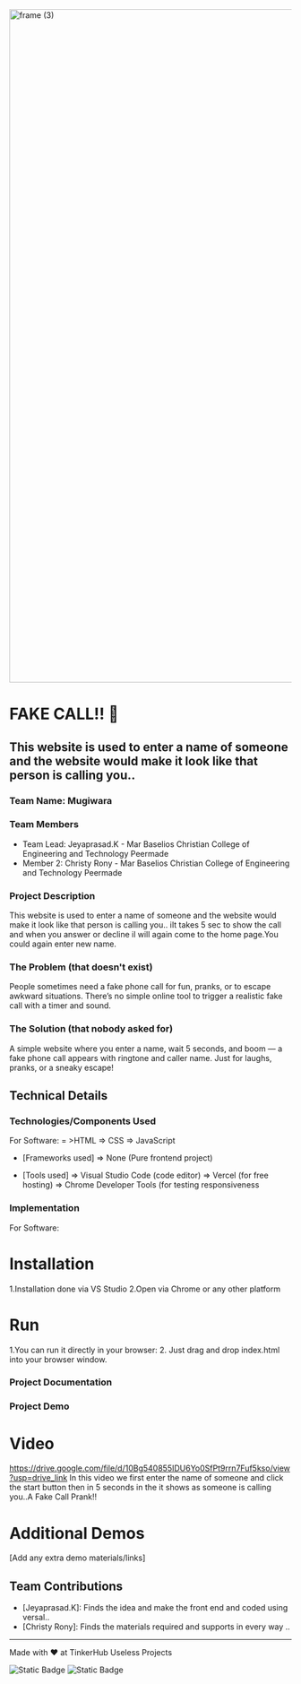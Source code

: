 <img width="3188" height="1202" alt="frame (3)" src="https://github.com/user-attachments/assets/517ad8e9-ad22-457d-9538-a9e62d137cd7" />


# FAKE CALL!! 🎯


## This website is used to enter a name of someone and the website would make it look like that person is calling you..
### Team Name: Mugiwara


### Team Members
- Team Lead: Jeyaprasad.K - Mar Baselios Christian College of Engineering and Technology Peermade
- Member 2: Christy Rony - Mar Baselios Christian College of Engineering and Technology Peermade

### Project Description
This website is used to enter a name of someone and the website would make it look like that person is calling you..
iIt takes 5 sec to show the call and when you answer or decline il will again come to the home page.You could again enter new name.

### The Problem (that doesn't exist)
People sometimes need a fake phone call for fun, pranks, or to escape awkward situations. There’s no simple online tool to trigger a realistic fake call with a timer and sound.

### The Solution (that nobody asked for)
A simple website where you enter a name, wait 5 seconds, and boom — a fake phone call appears with ringtone and caller name. Just for laughs, pranks, or a sneaky escape!

## Technical Details
### Technologies/Components Used
For Software:
= >HTML
=> CSS
=> JavaScript
- [Frameworks used]
   => None (Pure frontend project)

- [Tools used]
  => Visual Studio Code (code editor)
  => Vercel (for free hosting)
  => Chrome Developer Tools (for testing responsiveness



### Implementation
For Software:
# Installation
1.Installation done via VS Studio
2.Open via Chrome or any other platform

# Run
1.You can run it directly in your browser:
2. Just drag and drop index.html into your browser window.


### Project Documentation

### Project Demo
# Video
https://drive.google.com/file/d/10Bg540855IDU6Yo0SfPt9rrn7Fuf5kso/view?usp=drive_link
In this video we first enter the name of someone and click the start button then in 5 seconds in the it shows as someone is calling you..A Fake Call Prank!! 

# Additional Demos
[Add any extra demo materials/links]

## Team Contributions
- [Jeyaprasad.K]: Finds the idea and make the front end and coded using versal..
- [Christy Rony]: Finds the materials required and supports in every way ..

---
Made with ❤️ at TinkerHub Useless Projects 

![Static Badge](https://img.shields.io/badge/TinkerHub-24?color=%23000000&link=https%3A%2F%2Fwww.tinkerhub.org%2F)
![Static Badge](https://img.shields.io/badge/UselessProjects--25-25?link=https%3A%2F%2Fwww.tinkerhub.org%2Fevents%2FQ2Q1TQKX6Q%2FUseless%2520Projects)


